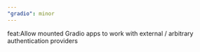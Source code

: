 ```yaml
---
"gradio": minor
---
```


feat:Allow mounted Gradio apps to work with external / arbitrary authentication providers
